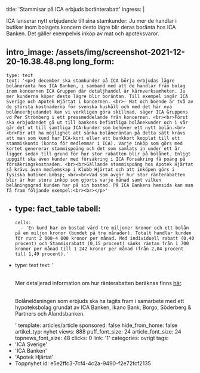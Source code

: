 title: 'Stammisar på ICA erbjuds boränterabatt'
ingress: |
  <p>ICA lanserar nytt erbjudande till sina stamkunder: Ju mer de handlar i butiker inom bolagets koncern desto lägre blir deras boränta hos ICA Banken. Det gäller exempelvis inköp av mat och apoteksvaror.
  </p>
  
intro_image: /assets/img/screenshot-2021-12-20-16.38.48.png
long_form:
  -
    type: text
    text: '<p>I december ska stamkunder på ICA börja erbjudas lägre bolåneränta hos ICA Banken, i samband med att de handlar från bolag inom koncernen ICA Gruppen där detaljhandel är kärnverksamheten. Ju mer kunderna köper desto lägre blir boräntan. Till exempel ingår ICA Sverige och Apotek Hjärtat i koncernen. <br>– Mat och boende är två av de största kostnaderna för svenska hushåll och med det här nya bolåneerbjudandet kan vi verkligen göra skillnad, säger ICA Gruppens vd Per Strömberg i ett pressmeddelande från koncernen. <br><br>Först ska erbjudandet gå ut till bankens befintliga bolånekunder och i vår går det ut till samtliga ICA-kunder som behöver ett nytt bolån.<br><br>För att ha möjlighet att sänka bolåneräntan på detta sätt krävs att man som kund har ICA-kort eller ett bankkort kopplat till ett stammiskonto (konto för medlemmar i ICA). Varje inköp som görs med kortet genererar stammispoäng och det som samlats in under ett år ligger sedan till grund för hur stor rabatten blir på bolånet. Enligt uppgift ska även kunder med försäkring i ICA Försäkring få poäng på försäkringskostnaden. <br><br>Gällande stammispoäng hos Apotek Hjärtat så krävs även medlemskap i Klubb Hjärtat och att inköpen görs i fysiska butiker.&nbsp; <br><br>Vad som avgör hur stor ränterabatten blir är hur stora inköp som gjorts varje månad samt vilken belåningsgrad kunden har på sin bostad. På ICA Bankens hemsida kan man få fram följande exempel:<br><br></p>'
  -
    type: fact_table
    tabell:
      -
        cells:
          - 'En kund har en bostad värd tre miljoner kronor och ett bolån på en miljon kronor (bundet på tre månader). Totalt handlar kunden för runt 2 000-4 000 kronor per månad. Med individuell rabatt (0,40 procent) och Stammisrabatt (0,15 procent) sänks räntan från 1 700 kronor per månad till 1 242 kronor per månad (från 2,04 procent till 1,49 procent).'
  -
    type: text
    text: '<p><br>Mer detaljerad information om hur ränterabatten beräknas finns <a href="https://www.icabanken.se/lana/flytta-bolan/">här</a>.&nbsp;<br><br></p><p>Bolånelösningen som erbjuds ska ha tagits fram i samarbete med ett hypoteksbolag grundat av ICA Banken, Ikano Bank, Borgo, Söderberg &amp; Partners och Ålandsbanken.</p>'
template: articles/article
sponsored: false
hide_from_home: false
artikel_typ: nyhet
views: 888
puff_font_size: 24
article_font_size: 24
topnews_font_size: 48
clicks: 0
link: '1'
categories: ovrigt
tags:
  - 'ICA Sverige'
  - 'ICA Banken'
  - 'Apotek Hjärtat'
  - Toppnyhet
id: e5e2ffc3-7cf4-4c2a-9490-f2e72fcf2135
